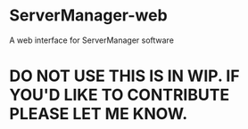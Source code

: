 # ServerManager-web
A web interface for ServerManager software

# DO NOT USE THIS IS IN WIP. IF YOU'D LIKE TO CONTRIBUTE PLEASE LET ME KNOW.
